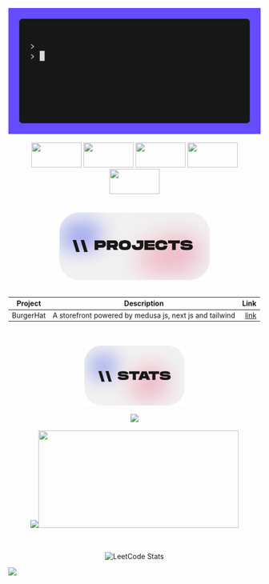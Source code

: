 ![Hellow](./demo.gif)

<div align="center">
<img src="https://cultofthepartyparrot.com/parrots/hd/angelparrot.gif" width="100" height="50"/>
<img src="https://cultofthepartyparrot.com/parrots/hd/angelparrot.gif" width="100" height="50"/>
<img src="https://cultofthepartyparrot.com/parrots/hd/angelparrot.gif" width="100" height="50"/>
<img src="https://cultofthepartyparrot.com/parrots/hd/angelparrot.gif" width="100" height="50"/>
<img src="https://cultofthepartyparrot.com/parrots/hd/angelparrot.gif" width="100" height="50"/>
</div>

<br>
<br>

<div align="center">
<img src="./projects.png"  width="300">
</div>
<br>

<div align="center">

| Project   |                       Description                       |                                              Link |
| --------- | :-----------------------------------------------------: | ------------------------------------------------: |
| BurgerHat | A storefront powered by medusa js, next js and tailwind | [link](https://github.com/realanupreet/burgerHat) |

</div>

<div align="center">
<br>
<br>
<img src="./stats.png"  width="200">

</div>
<div align="center">

<img width="800" src="https://streak-stats.demolab.com?user=realanupreet&theme=aura&card_width=800&hide_border=true"/></br>

<div>

<img  src="https://github-readme-stats.vercel.app/api?username=realanupreet&theme=aura&include_all_commits=true&card_width=400&hide_border=true&rank_icon=github"/><img width="400" height="195" src="https://github-readme-stats.vercel.app/api/top-langs/?username=realanupreet&hide_progress=true&langs_count=10&theme=aura&hide_border=true"/>

</div>
<!-- <img width="400" src="https://api.githubtrends.io/user/svg/NebulaTris/langs?time_range=one_year&theme=dark"/>&ensp; <img width="400" src="https://api.githubtrends.io/user/svg/NebulaTris/repos?time_range=one_year&theme=dark"/> -->
</div>

<br>

<div align="center">

![LeetCode Stats](https://leetcard.jacoblin.cool/realanupreet?theme=dark&font=JetBrains%20Mono&ext=heatmap)

</div>


  <!---
  realanupreet/realanupreet is a ✨ special ✨ repository because its `README.md` (this file) appears on your GitHub profile.
  You can click the Preview link to take a look at your changes.
  --->

![](https://hit.yhype.me/github/profile?user_id=72339688)
